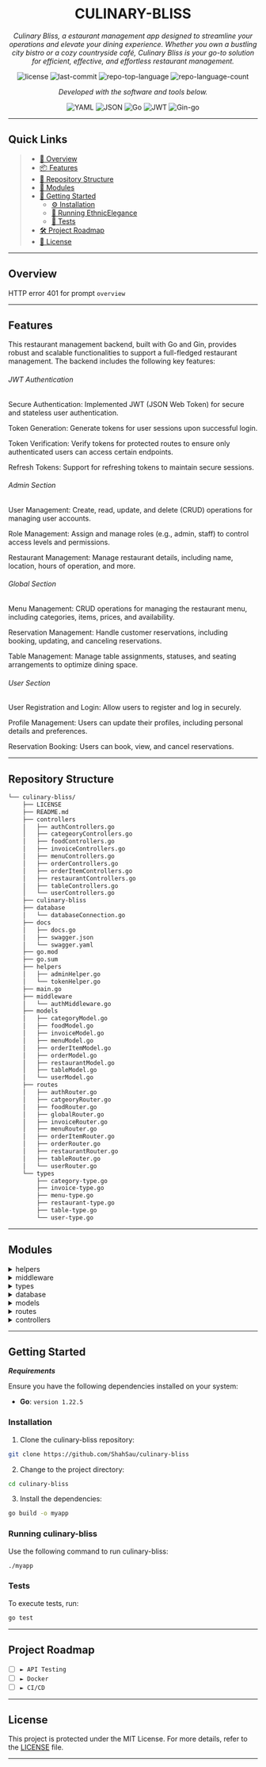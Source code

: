 <p align="center">
    <h1 align="center">CULINARY-BLISS</h1>
</p>
<p align="center">
    <em>Culinary Bliss, a estaurant management app designed to streamline your operations and elevate your dining experience. Whether you own a bustling city bistro or a cozy countryside café, Culinary Bliss is your go-to solution for efficient, effective, and effortless restaurant management.</em>
</p>
<p align="center">
	<img src="https://img.shields.io/github/license/ShahSau/culinary-bliss?style=flat&color=0080ff" alt="license">
	<img src="https://img.shields.io/github/last-commit/ShahSau/culinary-bliss?style=flat&logo=git&logoColor=white&color=0080ff" alt="last-commit">
	<img src="https://img.shields.io/github/languages/top/ShahSau/culinary-bliss?style=flat&color=0080ff" alt="repo-top-language">
	<img src="https://img.shields.io/github/languages/count/ShahSau/culinary-bliss?style=flat&color=0080ff" alt="repo-language-count">
<p>
<p align="center">
		<em>Developed with the software and tools below.</em>
</p>
<p align="center">
		<img src="https://img.shields.io/badge/YAML-CB171E.svg?style=flat&logo=YAML&logoColor=white" alt="YAML">
	<img src="https://img.shields.io/badge/JSON-000000.svg?style=flat&logo=JSON&logoColor=white" alt="JSON">
	<img src="https://img.shields.io/badge/Go-00ADD8.svg?style=flat&logo=Go&logoColor=white" alt="Go">
	<img src="https://img.shields.io/badge/JWT-000000?style=flat&logo=Go&logoColor=white" alt="JWT">
        <img src="https://img.shields.io/badge/Gin-black?style=flat&logo=Go&logoColor=white" alt="Gin-go">
</p>
<hr>

##  Quick Links

> - [📍 Overview](#-overview)
> - [📦 Features](#-features)
> - [📂 Repository Structure](#-repository-structure)
> - [🧩 Modules](#-modules)
> - [🚀 Getting Started](#-getting-started)
>   - [⚙️ Installation](#️-installation)
>   - [🤖 Running EthnicElegance](#-running-EthnicElegance)
>   - [🧪 Tests](#-tests)
> - [🛠 Project Roadmap](#-project-roadmap)
> - [📄 License](#-license)

---

##  Overview

HTTP error 401 for prompt `overview`

---

##  Features

This restaurant management backend, built with Go and Gin, provides robust and scalable functionalities to support a full-fledged restaurant management. The backend includes the following key features:

<h6>JWT Authentication</h6>
<p>Secure Authentication: Implemented JWT (JSON Web Token) for secure and stateless user authentication.</p>
<p>Token Generation: Generate tokens for user sessions upon successful login.</p>
<p>Token Verification: Verify tokens for protected routes to ensure only authenticated users can access certain endpoints.</p>
<p>Refresh Tokens: Support for refreshing tokens to maintain secure sessions.</p>
  
<h6>Admin Section</h6>
<p>User Management: Create, read, update, and delete (CRUD) operations for managing user accounts.</p>
<p>Role Management: Assign and manage roles (e.g., admin, staff) to control access levels and permissions.</p>
<p>Restaurant Management: Manage restaurant details, including name, location, hours of operation, and more.</p>
  
<h6>Global Section</h6>
<p>Menu Management: CRUD operations for managing the restaurant menu, including categories, items, prices, and availability.</p>
<p>Reservation Management: Handle customer reservations, including booking, updating, and canceling reservations.</p>
<p>Table Management: Manage table assignments, statuses, and seating arrangements to optimize dining space.</p>
  
<h6>User Section</h6>
<p>User Registration and Login: Allow users to register and log in securely.</p>
<p>Profile Management: Users can update their profiles, including personal details and preferences.</p>
<p>Reservation Booking: Users can book, view, and cancel reservations.</p>

---

##  Repository Structure

```sh
└── culinary-bliss/
    ├── LICENSE
    ├── README.md
    ├── controllers
    │   ├── authControllers.go
    │   ├── categeoryControllers.go
    │   ├── foodControllers.go
    │   ├── invoiceControllers.go
    │   ├── menuControllers.go
    │   ├── orderControllers.go
    │   ├── orderItemControllers.go
    │   ├── restaurantControllers.go
    │   ├── tableControllers.go
    │   └── userControllers.go
    ├── culinary-bliss
    ├── database
    │   └── databaseConnection.go
    ├── docs
    │   ├── docs.go
    │   ├── swagger.json
    │   └── swagger.yaml
    ├── go.mod
    ├── go.sum
    ├── helpers
    │   ├── adminHelper.go
    │   └── tokenHelper.go
    ├── main.go
    ├── middleware
    │   └── authMiddleware.go
    ├── models
    │   ├── categoryModel.go
    │   ├── foodModel.go
    │   ├── invoiceModel.go
    │   ├── menuModel.go
    │   ├── orderItemModel.go
    │   ├── orderModel.go
    │   ├── restaurantModel.go
    │   ├── tableModel.go
    │   └── userModel.go
    ├── routes
    │   ├── authRouter.go
    │   ├── catgeoryRouter.go
    │   ├── foodRouter.go
    │   ├── globalRouter.go
    │   ├── invoiceRouter.go
    │   ├── menuRouter.go
    │   ├── orderItemRouter.go
    │   ├── orderRouter.go
    │   ├── restaurantRouter.go
    │   ├── tableRouter.go
    │   └── userRouter.go
    └── types
        ├── category-type.go
        ├── invoice-type.go
        ├── menu-type.go
        ├── restaurant-type.go
        ├── table-type.go
        └── user-type.go
```

---

##  Modules


<details closed><summary>helpers</summary>

| File                                                                                           | Summary                                            |
| ---                                                                                            | ---                                                |
| [adminHelper.go](https://github.com/ShahSau/culinary-bliss/blob/master/helpers/adminHelper.go) | Admin Helper functions |
| [tokenHelper.go](https://github.com/ShahSau/culinary-bliss/blob/master/helpers/tokenHelper.go) | Token helper functions |

</details>

<details closed><summary>middleware</summary>

| File                                                                                                    | Summary                                                  |
| ---                                                                                                     | ---                                                      |
| [authMiddleware.go](https://github.com/ShahSau/culinary-bliss/blob/master/middleware/authMiddleware.go) | authentication middleware |

</details>

<details closed><summary>types</summary>

| File                                                                                                 | Summary                                              |
| ---                                                                                                  | ---                                                  |
| [category-type.go](https://github.com/ShahSau/culinary-bliss/blob/master/types/category-type.go)     | category type  |
| [menu-type.go](https://github.com/ShahSau/culinary-bliss/blob/master/types/menu-type.go)             | menu type       |
| [table-type.go](https://github.com/ShahSau/culinary-bliss/blob/master/types/table-type.go)           | table type.      |
| [invoice-type.go](https://github.com/ShahSau/culinary-bliss/blob/master/types/invoice-type.go)       | invoice type    |
| [restaurant-type.go](https://github.com/ShahSau/culinary-bliss/blob/master/types/restaurant-type.go) | restaurant type |
| [user-type.go](https://github.com/ShahSau/culinary-bliss/blob/master/types/user-type.go)             | user type      |

</details>

<details closed><summary>database</summary>

| File                                                                                                          | Summary                                                    |
| ---                                                                                                           | ---                                                        |
| [databaseConnection.go](https://github.com/ShahSau/culinary-bliss/blob/master/database/databaseConnection.go) | databaseConnection |

</details>

<details closed><summary>models</summary>

| File                                                                                                  | Summary                                               |
| ---                                                                                                   | ---                                                   |
| [invoiceModel.go](https://github.com/ShahSau/culinary-bliss/blob/master/models/invoiceModel.go)       | invoiceModel    |
| [foodModel.go](https://github.com/ShahSau/culinary-bliss/blob/master/models/foodModel.go)             | foodModel       |
| [menuModel.go](https://github.com/ShahSau/culinary-bliss/blob/master/models/menuModel.go)             | menuModel      |
| [orderModel.go](https://github.com/ShahSau/culinary-bliss/blob/master/models/orderModel.go)           | orderModel      |
| [orderItemModel.go](https://github.com/ShahSau/culinary-bliss/blob/master/models/orderItemModel.go)   | orderItemModel  |
| [tableModel.go](https://github.com/ShahSau/culinary-bliss/blob/master/models/tableModel.go)           | tableModel.     |
| [restaurantModel.go](https://github.com/ShahSau/culinary-bliss/blob/master/models/restaurantModel.go) | restaurantModel |
| [categoryModel.go](https://github.com/ShahSau/culinary-bliss/blob/master/models/categoryModel.go)     | categoryModel   |
| [userModel.go](https://github.com/ShahSau/culinary-bliss/blob/master/models/userModel.go)             | userModel       |

</details>

<details closed><summary>routes</summary>

| File                                                                                                    | Summary                                                |
| ---                                                                                                     | ---                                                    |
| [foodRouter.go](https://github.com/ShahSau/culinary-bliss/blob/master/routes/foodRouter.go)             | foodRouter      |
| [menuRouter.go](https://github.com/ShahSau/culinary-bliss/blob/master/routes/menuRouter.go)             | menuRouter      |
| [authRouter.go](https://github.com/ShahSau/culinary-bliss/blob/master/routes/authRouter.go)             | authRouter       |
| [tableRouter.go](https://github.com/ShahSau/culinary-bliss/blob/master/routes/tableRouter.go)           | tableRouter      |
| [globalRouter.go](https://github.com/ShahSau/culinary-bliss/blob/master/routes/globalRouter.go)         |globalRouter     |
| [invoiceRouter.go](https://github.com/ShahSau/culinary-bliss/blob/master/routes/invoiceRouter.go)       |invoiceRouter    |
| [orderItemRouter.go](https://github.com/ShahSau/culinary-bliss/blob/master/routes/orderItemRouter.go)   |orderItemRouter  |
| [orderRouter.go](https://github.com/ShahSau/culinary-bliss/blob/master/routes/orderRouter.go)           |orderRouter      |
| [userRouter.go](https://github.com/ShahSau/culinary-bliss/blob/master/routes/userRouter.go)             |userRouter      |
| [catgeoryRouter.go](https://github.com/ShahSau/culinary-bliss/blob/master/routes/catgeoryRouter.go)     |catgeoryRouter  |
| [restaurantRouter.go](https://github.com/ShahSau/culinary-bliss/blob/master/routes/restaurantRouter.go) |restaurantRouter|

</details>

<details closed><summary>controllers</summary>

| File                                                                                                                   | Summary                                                          |
| ---                                                                                                                    | ---                                                              |
| [orderControllers.go](https://github.com/ShahSau/culinary-bliss/blob/master/controllers/orderControllers.go)           | orderControllers      |
| [menuControllers.go](https://github.com/ShahSau/culinary-bliss/blob/master/controllers/menuControllers.go)             | menuControllers       |
| [restaurantControllers.go](https://github.com/ShahSau/culinary-bliss/blob/master/controllers/restaurantControllers.go) | restaurantControllers |
| [categeoryControllers.go](https://github.com/ShahSau/culinary-bliss/blob/master/controllers/categeoryControllers.go)   | categeoryControllers  |
| [orderItemControllers.go](https://github.com/ShahSau/culinary-bliss/blob/master/controllers/orderItemControllers.go)   | orderItemControllers  |
| [tableControllers.go](https://github.com/ShahSau/culinary-bliss/blob/master/controllers/tableControllers.go)           | tableControllers      |
| [authControllers.go](https://github.com/ShahSau/culinary-bliss/blob/master/controllers/authControllers.go)             | authControllers       |
| [foodControllers.go](https://github.com/ShahSau/culinary-bliss/blob/master/controllers/foodControllers.go)             | foodControllers       |
| [userControllers.go](https://github.com/ShahSau/culinary-bliss/blob/master/controllers/userControllers.go)             | userControllers      |
| [invoiceControllers.go](https://github.com/ShahSau/culinary-bliss/blob/master/controllers/invoiceControllers.go)       | invoiceControllers    |

</details>

---

##  Getting Started

***Requirements***

Ensure you have the following dependencies installed on your system:

* **Go**: `version 1.22.5`

###  Installation

1. Clone the culinary-bliss repository:

```sh
git clone https://github.com/ShahSau/culinary-bliss
```

2. Change to the project directory:

```sh
cd culinary-bliss
```

3. Install the dependencies:

```sh
go build -o myapp
```

###  Running culinary-bliss

Use the following command to run culinary-bliss:

```sh
./myapp
```

###  Tests

To execute tests, run:

```sh
go test
```

---

##  Project Roadmap

- [ ] `► API Testing`
- [ ] `► Docker`
- [ ] `► CI/CD`

---

##  License

This project is protected under the MIT License. For more details, refer to the [LICENSE](https://github.com/ShahSau/turbo?tab=MIT-1-ov-file#readme) file.

---

